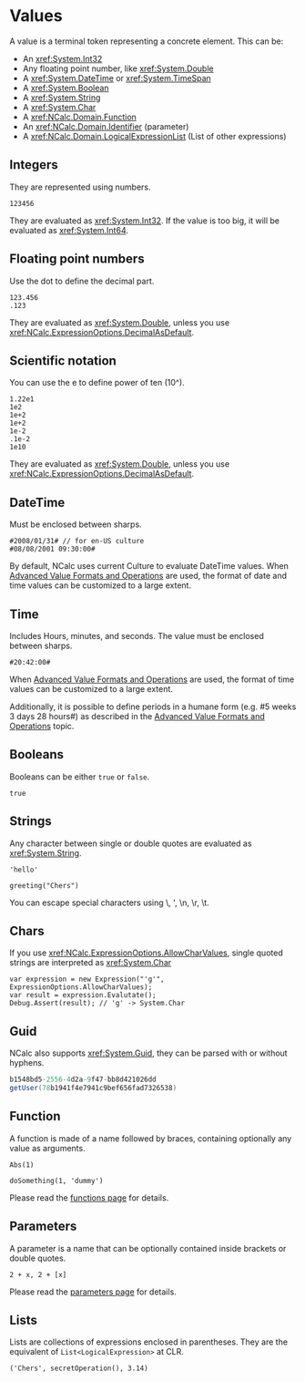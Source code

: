# Values

A value is a terminal token representing a concrete element. This can be:

- An <xref:System.Int32>
- Any floating point number, like <xref:System.Double>
- A <xref:System.DateTime> or <xref:System.TimeSpan>
- A <xref:System.Boolean>
- A <xref:System.String>
- A <xref:System.Char>
- A <xref:NCalc.Domain.Function>
- An <xref:NCalc.Domain.Identifier> (parameter)
- A <xref:NCalc.Domain.LogicalExpressionList>  (List of other expressions)

## Integers

They are represented using numbers. 

```
123456
```

They are evaluated as <xref:System.Int32>. If the value is too big, it will be evaluated as <xref:System.Int64>.

## Floating point numbers

Use the dot to define the decimal part. 

```
123.456
.123
```
They are evaluated as <xref:System.Double>, unless you use <xref:NCalc.ExpressionOptions.DecimalAsDefault>.

## Scientific notation

You can use the e to define power of ten (10^).
```
1.22e1
1e2
1e+2
1e+2
1e-2
.1e-2
1e10
```
They are evaluated as <xref:System.Double>, unless you use <xref:NCalc.ExpressionOptions.DecimalAsDefault>.

## DateTime

Must be enclosed between sharps. 

```
#2008/01/31# // for en-US culture
#08/08/2001 09:30:00# 
```
By default, NCalc uses current Culture to evaluate DateTime values. When [Advanced Value Formats and Operations](advanced_value_formats.md) are used, the format of date and time values can be customized to a large extent.

## Time

Includes Hours, minutes, and seconds. 
The value must be enclosed between sharps.
```
#20:42:00#
```

When [Advanced Value Formats and Operations](advanced_value_formats.md) are used, the format of time values can be customized to a large extent.

Additionally, it is possible to define periods in a humane form (e.g. #5 weeks 3 days 28 hours#) as described in the [Advanced Value Formats and Operations](advanced_value_formats.md) topic.

## Booleans
Booleans can be either `true` or `false`.

```
true
```
## Strings

Any character between single or double quotes are evaluated as <xref:System.String>. 

```
'hello'
```

```
greeting("Chers")
```
You can escape special characters using \\, \', \n, \r, \t.

## Chars
If you use <xref:NCalc.ExpressionOptions.AllowCharValues>, single quoted strings are interpreted as <xref:System.Char>
```
var expression = new Expression("'g'", ExpressionOptions.AllowCharValues);
var result = expression.Evalutate();
Debug.Assert(result); // 'g' -> System.Char
```

## Guid
NCalc also supports <xref:System.Guid>, they can be parsed with or without hyphens.
```csharp
b1548bd5-2556-4d2a-9f47-bb8d421026dd
getUser(78b1941f4e7941c9bef656fad7326538)
```

## Function

A function is made of a name followed by braces, containing optionally any value as arguments.

```
Abs(1)
```

```
doSomething(1, 'dummy')
```

Please read the [functions page](functions.md) for details.

## Parameters

A parameter is a name that can be optionally contained inside brackets or double quotes.

```
2 + x, 2 + [x]
```

Please read the [parameters page](parameters.md) for details.

## Lists

Lists are collections of expressions enclosed in parentheses. They are the equivalent of `List<LogicalExpression>` at CLR.
```
('Chers', secretOperation(), 3.14)
```